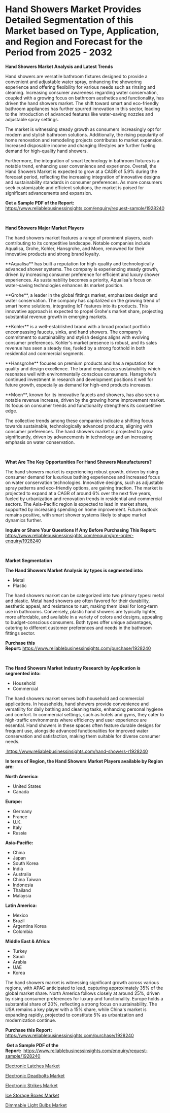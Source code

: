 <p><h1>Hand Showers Market Provides Detailed Segmentation of this Market based on Type, Application, and Region and Forecast for the Period from 2025 - 2032</h1></p><p><strong>Hand Showers Market Analysis and Latest Trends</strong></p>
<p><p>Hand showers are versatile bathroom fixtures designed to provide a convenient and adjustable water spray, enhancing the showering experience and offering flexibility for various needs such as rinsing and cleaning. Increasing consumer awareness regarding water conservation, coupled with a growing focus on bathroom aesthetics and functionality, has driven the hand showers market. The shift toward smart and eco-friendly bathroom appliances has further spurred innovation in this sector, leading to the introduction of advanced features like water-saving nozzles and adjustable spray settings.</p><p>The market is witnessing steady growth as consumers increasingly opt for modern and stylish bathroom solutions. Additionally, the rising popularity of home renovation and remodeling projects contributes to market expansion. Increased disposable income and changing lifestyles are further fueling demand for high-quality hand showers. </p><p>Furthermore, the integration of smart technology in bathroom fixtures is a notable trend, enhancing user convenience and experience. Overall, the Hand Showers Market is expected to grow at a CAGR of 5.9% during the forecast period, reflecting the increasing integration of innovative designs and sustainability standards in consumer preferences. As more consumers seek customizable and efficient solutions, the market is poised for significant advancements and expansion.</p></p>
<p><strong>Get a Sample PDF of the Report:&nbsp;</strong> <a href="https://www.reliablebusinessinsights.com/enquiry/request-sample/1928240?utm_campaign=950&utm_medium=2&utm_source=Github&utm_content=ia&utm_term=23022025&utm_id=hand-showers">https://www.reliablebusinessinsights.com/enquiry/request-sample/1928240</a></p>
<p>&nbsp;</p>
<p><strong>Hand Showers Major Market Players</strong></p>
<p><p>The hand showers market features a range of prominent players, each contributing to its competitive landscape. Notable companies include Aqualisa, Grohe, Kohler, Hansgrohe, and Moen, renowned for their innovative products and strong brand loyalty.</p><p>**Aqualisa** has built a reputation for high-quality and technologically advanced shower systems. The company is experiencing steady growth, driven by increasing consumer preference for efficient and luxury shower experiences. As sustainability becomes a priority, Aqualisa's focus on water-saving technologies enhances its market position.</p><p>**Grohe**, a leader in the global fittings market, emphasizes design and water conservation. The company has capitalized on the growing trend of smart home solutions, integrating IoT features into its products. This innovative approach is expected to propel Grohe's market share, projecting substantial revenue growth in emerging markets.</p><p>**Kohler** is a well-established brand with a broad product portfolio encompassing faucets, sinks, and hand showers. The company’s commitment to sustainability and stylish designs aligns with evolving consumer preferences. Kohler's market presence is robust, and its sales revenue has seen a steady rise, fueled by a strong foothold in both residential and commercial segments.</p><p>**Hansgrohe** focuses on premium products and has a reputation for quality and design excellence. The brand emphasizes sustainability which resonates well with environmentally conscious consumers. Hansgrohe's continued investment in research and development positions it well for future growth, especially as demand for high-end products increases.</p><p>**Moen**, known for its innovative faucets and showers, has also seen a notable revenue increase, driven by the growing home improvement market. Its focus on consumer trends and functionality strengthens its competitive edge.</p><p>The collective trends among these companies indicate a shifting focus towards sustainable, technologically advanced products, aligning with consumer preferences. The hand showers market is projected to grow significantly, driven by advancements in technology and an increasing emphasis on water conservation.</p></p>
<p>&nbsp;</p>
<p><strong>What Are The Key Opportunities For Hand Showers Manufacturers?</strong></p>
<p><p>The hand showers market is experiencing robust growth, driven by rising consumer demand for luxurious bathing experiences and increased focus on water conservation technologies. Innovative designs, such as adjustable spray patterns and eco-friendly options, are gaining traction. The market is projected to expand at a CAGR of around 6% over the next five years, fueled by urbanization and renovation trends in residential and commercial sectors. The Asia-Pacific region is expected to lead in market share, supported by increasing spending on home improvement. Future outlook remains positive, with smart shower systems likely to shape market dynamics further.</p></p>
<p><strong>Inquire or Share Your Questions If Any Before Purchasing This Report:</strong> <a href="https://www.reliablebusinessinsights.com/enquiry/pre-order-enquiry/1928240?utm_campaign=950&utm_medium=2&utm_source=Github&utm_content=ia&utm_term=23022025&utm_id=hand-showers">https://www.reliablebusinessinsights.com/enquiry/pre-order-enquiry/1928240</a></p>
<p>&nbsp;</p>
<p><strong>Market Segmentation</strong></p>
<p><strong>The Hand Showers Market Analysis by types is segmented into:</strong></p>
<p><ul><li>Metal</li><li>Plastic</li></ul></p>
<p><p>The hand showers market can be categorized into two primary types: metal and plastic. Metal hand showers are often favored for their durability, aesthetic appeal, and resistance to rust, making them ideal for long-term use in bathrooms. Conversely, plastic hand showers are typically lighter, more affordable, and available in a variety of colors and designs, appealing to budget-conscious consumers. Both types offer unique advantages, catering to different customer preferences and needs in the bathroom fittings sector.</p></p>
<p><strong>Purchase this Report:&nbsp;</strong><a href="https://www.reliablebusinessinsights.com/purchase/1928240?utm_campaign=950&utm_medium=2&utm_source=Github&utm_content=ia&utm_term=23022025&utm_id=hand-showers">https://www.reliablebusinessinsights.com/purchase/1928240</a></p>
<p>&nbsp;</p>
<p><strong>The Hand Showers Market Industry Research by Application is segmented into:</strong></p>
<p><ul><li>Household</li><li>Commercial</li></ul></p>
<p><p>The hand showers market serves both household and commercial applications. In households, hand showers provide convenience and versatility for daily bathing and cleaning tasks, enhancing personal hygiene and comfort. In commercial settings, such as hotels and gyms, they cater to high-traffic environments where efficiency and user experience are essential. Hand showers in these spaces often feature durable designs for frequent use, alongside advanced functionalities for improved water conservation and satisfaction, making them suitable for diverse consumer needs.</p></p>
<p><a href="https://www.reliablebusinessinsights.com/hand-showers-r1928240?utm_campaign=950&utm_medium=2&utm_source=Github&utm_content=ia&utm_term=23022025&utm_id=hand-showers">&nbsp;https://www.reliablebusinessinsights.com/hand-showers-r1928240</a></p>
<p><strong>In terms of Region, the Hand Showers Market Players available by Region are:</strong></p>
<p>
    <p> <strong> North America: </strong>
        <ul>
            <li>United States</li>
            <li>Canada</li>
        </ul>
        </p> 
    <p> <strong> Europe: </strong>
        <ul>
            <li>Germany</li>
            <li>France</li>
            <li>U.K.</li>
            <li>Italy</li>
            <li>Russia</li>
        </ul>
        </p> 
    <p> <strong> Asia-Pacific: </strong>
        <ul>
            <li>China</li>
            <li>Japan</li>
            <li>South Korea</li>
            <li>India</li>
            <li>Australia</li>
            <li>China Taiwan</li>
            <li>Indonesia</li>
            <li>Thailand</li>
            <li>Malaysia</li>
        </ul>
        </p> 
    <p> <strong> Latin America: </strong>
        <ul>
            <li>Mexico</li>
            <li>Brazil</li>
            <li>Argentina Korea</li>
            <li>Colombia</li>
        </ul>
        </p> 
    <p> <strong> Middle East & Africa: </strong>
        <ul>
            <li>Turkey</li>
            <li>Saudi</li>
            <li>Arabia</li>
            <li>UAE</li>
            <li>Korea</li>
        </ul>
    </p>
    </p>
<p><p>The hand showers market is witnessing significant growth across various regions, with APAC anticipated to lead, capturing approximately 35% of the global market share. North America follows closely at around 25%, driven by rising consumer preferences for luxury and functionality. Europe holds a substantial share of 20%, reflecting a strong focus on sustainability. The USA remains a key player with a 15% share, while China's market is expanding rapidly, projected to constitute 5% as urbanization and modernization continue.</p></p>
<p><strong>Purchase this Report: </strong><a href="https://www.reliablebusinessinsights.com/purchase/1928240?utm_campaign=950&utm_medium=2&utm_source=Github&utm_content=ia&utm_term=23022025&utm_id=hand-showers">https://www.reliablebusinessinsights.com/purchase/1928240</a></p>
<p>&nbsp;<strong>Get a Sample PDF of the Report:&nbsp;&nbsp;</strong><a href="https://www.reliablebusinessinsights.com/enquiry/request-sample/1928240?utm_campaign=950&utm_medium=2&utm_source=Github&utm_content=ia&utm_term=23022025&utm_id=hand-showers">https://www.reliablebusinessinsights.com/enquiry/request-sample/1928240</a></p>
<p><strong></strong></p>
<p><p><a href="https://github.com/kovasovitzzg/Market-Research-Report-List-1/blob/main/electronic-latches-market.md?utm_campaign=950&utm_medium=2&utm_source=Github&utm_content=ia&utm_term=23022025&utm_id=hand-showers">Electronic Latches Market</a></p><p><a href="https://github.com/fendtdjunawo/Market-Research-Report-List-1/blob/main/electronic-deadbolts-market.md?utm_campaign=950&utm_medium=2&utm_source=Github&utm_content=ia&utm_term=23022025&utm_id=hand-showers">Electronic Deadbolts Market</a></p><p><a href="https://github.com/scalocassoj6/Market-Research-Report-List-1/blob/main/electronic-strikes-market.md?utm_campaign=950&utm_medium=2&utm_source=Github&utm_content=ia&utm_term=23022025&utm_id=hand-showers">Electronic Strikes Market</a></p><p><a href="https://github.com/netkobayoya/Market-Research-Report-List-1/blob/main/ice-storage-boxes-market.md?utm_campaign=950&utm_medium=2&utm_source=Github&utm_content=ia&utm_term=23022025&utm_id=hand-showers">Ice Storage Boxes Market</a></p><p><a href="https://github.com/danzopachllq/Market-Research-Report-List-1/blob/main/dimmable-light-bulbs-market.md?utm_campaign=950&utm_medium=2&utm_source=Github&utm_content=ia&utm_term=23022025&utm_id=hand-showers">Dimmable Light Bulbs Market</a></p></p>